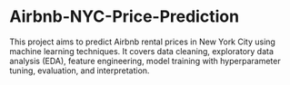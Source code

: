 # Airbnb-NYC-Price-Prediction
This project aims to predict Airbnb rental prices in New York City using machine learning techniques. It covers data cleaning, exploratory data analysis (EDA), feature engineering, model training with hyperparameter tuning, evaluation, and interpretation.
